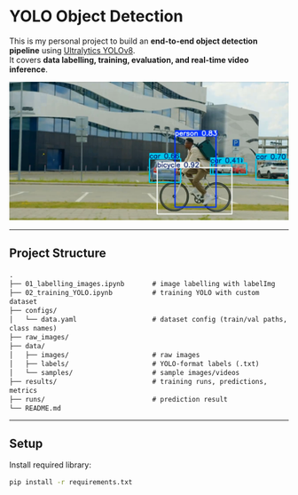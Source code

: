 # YOLO Object Detection

This is my personal project to build an **end-to-end object detection pipeline** using [Ultralytics YOLOv8](https://github.com/ultralytics/ultralytics).  
It covers **data labelling, training, evaluation, and real-time video inference**.

![Result from video.](demo.png)

---
## Project Structure
```
.
├── 01_labelling_images.ipynb       # image labelling with labelImg
├── 02_training_YOLO.ipynb          # training YOLO with custom dataset
├── configs/
│   └── data.yaml                   # dataset config (train/val paths, class names)
├── raw_images/                     
├── data/
│   ├── images/                     # raw images
│   ├── labels/                     # YOLO-format labels (.txt)
│   └── samples/                    # sample images/videos
├── results/                        # training runs, predictions, metrics
├── runs/                           # prediction result
└── README.md
```

---

## Setup
Install required library:
```bash
pip install -r requirements.txt
```